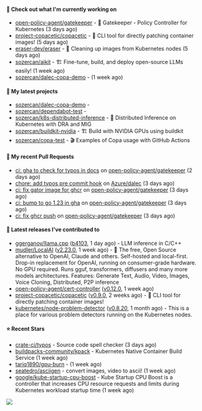 #### 👷 Check out what I'm currently working on

- [open-policy-agent/gatekeeper](https://github.com/open-policy-agent/gatekeeper) - 🐊 Gatekeeper - Policy Controller for Kubernetes (3 days ago)
- [project-copacetic/copacetic](https://github.com/project-copacetic/copacetic) - 🧵 CLI tool for directly patching container images! (5 days ago)
- [eraser-dev/eraser](https://github.com/eraser-dev/eraser) - 🧹 Cleaning up images from Kubernetes nodes (5 days ago)
- [sozercan/aikit](https://github.com/sozercan/aikit) - 🏗️ Fine-tune, build, and deploy open-source LLMs easily! (1 week ago)
- [sozercan/dalec-copa-demo](https://github.com/sozercan/dalec-copa-demo) -  (1 week ago)

#### 🌱 My latest projects

- [sozercan/dalec-copa-demo](https://github.com/sozercan/dalec-copa-demo) - 
- [sozercan/dependabot-test](https://github.com/sozercan/dependabot-test) - 
- [sozercan/k8s-distributed-inference](https://github.com/sozercan/k8s-distributed-inference) - 🦄 Distributed Inference on Kubernetes with DRA and MIG
- [sozercan/buildkit-nvidia](https://github.com/sozercan/buildkit-nvidia) - 🏗️ Build with NVIDIA GPUs using buildkit
- [sozercan/copa-test](https://github.com/sozercan/copa-test) - 🎬 Examples of Copa usage with GitHub Actions

#### 🔨 My recent Pull Requests

- [ci: gha to check for typos in docs](https://github.com/open-policy-agent/gatekeeper/pull/3703) on [open-policy-agent/gatekeeper](https://github.com/open-policy-agent/gatekeeper) (2 days ago)
- [chore: add typos pre commit hook](https://github.com/Azure/dalec/pull/435) on [Azure/dalec](https://github.com/Azure/dalec) (3 days ago)
- [ci: fix gator image for ghcr](https://github.com/open-policy-agent/gatekeeper/pull/3700) on [open-policy-agent/gatekeeper](https://github.com/open-policy-agent/gatekeeper) (3 days ago)
- [ci: bump to go 1.23 in gha](https://github.com/open-policy-agent/gatekeeper/pull/3699) on [open-policy-agent/gatekeeper](https://github.com/open-policy-agent/gatekeeper) (3 days ago)
- [ci: fix ghcr push](https://github.com/open-policy-agent/gatekeeper/pull/3698) on [open-policy-agent/gatekeeper](https://github.com/open-policy-agent/gatekeeper) (3 days ago)

#### 🚀 Latest releases I've contributed to

- [ggerganov/llama.cpp](https://github.com/ggerganov/llama.cpp) ([b4103](https://github.com/ggerganov/llama.cpp/releases/tag/b4103), 1 day ago) - LLM inference in C/C&#43;&#43;
- [mudler/LocalAI](https://github.com/mudler/LocalAI) ([v2.23.0](https://github.com/mudler/LocalAI/releases/tag/v2.23.0), 1 week ago) - :robot: The free, Open Source alternative to OpenAI, Claude and others. Self-hosted and local-first. Drop-in replacement for OpenAI,  running on consumer-grade hardware. No GPU required. Runs gguf, transformers, diffusers and many more models architectures. Features: Generate Text, Audio, Video, Images, Voice Cloning, Distributed, P2P inference
- [open-policy-agent/cert-controller](https://github.com/open-policy-agent/cert-controller) ([v0.12.0](https://github.com/open-policy-agent/cert-controller/releases/tag/v0.12.0), 1 week ago)
- [project-copacetic/copacetic](https://github.com/project-copacetic/copacetic) ([v0.9.0](https://github.com/project-copacetic/copacetic/releases/tag/v0.9.0), 2 weeks ago) - 🧵 CLI tool for directly patching container images!
- [kubernetes/node-problem-detector](https://github.com/kubernetes/node-problem-detector) ([v0.8.20](https://github.com/kubernetes/node-problem-detector/releases/tag/v0.8.20), 1 month ago) - This is a place for various problem detectors running on the Kubernetes nodes.

#### ⭐ Recent Stars

- [crate-ci/typos](https://github.com/crate-ci/typos) - Source code spell checker (3 days ago)
- [buildpacks-community/kpack](https://github.com/buildpacks-community/kpack) - Kubernetes Native Container Build Service (1 week ago)
- [tariq1890/gpu-burn](https://github.com/tariq1890/gpu-burn) -  (1 week ago)
- [seatedro/asciigen](https://github.com/seatedro/asciigen) - convert images, video to ascii! (1 week ago)
- [google/kube-startup-cpu-boost](https://github.com/google/kube-startup-cpu-boost) - Kube Startup CPU Boost is a controller that increases CPU resource requests and limits during Kubernetes workload startup time (1 week ago)

![](https://github-readme-stats.vercel.app/api?username=sozercan&theme=vision-friendly-dark&hide_border=false&include_all_commits=true&count_private=true)
